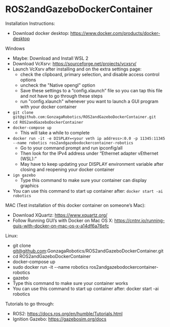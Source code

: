 # ROS2andGazeboDockerContainer

Installation Instructions: 
- Download docker desktop: https://www.docker.com/products/docker-desktop

Windows 
- Maybe: Download and Install WSL 2 
- Download VcXsrv: https://sourceforge.net/projects/vcxsrv/  
- Launch VcXsrv after installing and on the extra settings page:
  - check the clipboard, primary selection, and disable access control options
  - uncheck the "Native opengl" option
  - Save these settings to a “config.xlaunch” file so you can tap this file and not have to go through these steps 
  - run "config.xlaunch" whenever you want to launch a GUI program with your docker container
- `git clone git@github.com:GonzagaRobotics/ROS2andGazeboDockerContainer.git`
- `cd ROS2andGazeboDockerContainer`
- `docker-compose up `
  - This will take a while to complete 
- `docker run -it -e DISPLAY=<your veth ip address>:0.0 -p 11345:11345 --name robotics ros2andgazebodockercontainer-robotics` 
  - Go to your command prompt and run ipconfig/all 
  - Then look for the IPv4 address under “Ethernet adapter vEthernet (WSL):” 
  - May have to keep updating your DISPLAY environment variable after closing and reopening your docker container 
- `ign gazebo` 
  - Type this command to make sure your container can display graphics 
- You can use this command to start up container after: `docker start -ai robotics` 

MAC (Test installation of this docker container on someone’s Mac): 
- Download XQuartz: https://www.xquartz.org/  
- Follow Running GUI’s with Docker on Mac OS X: https://cntnr.io/running-guis-with-docker-on-mac-os-x-a14df6a76efc  

Linux:  
- git clone git@github.com:GonzagaRobotics/ROS2andGazeboDockerContainer.git 
- cd ROS2andGazeboDockerContainer 
- docker-compose up 
- sudo docker run -it --name robotics ros2andgazebodockercontainer-robotics 
- gazebo 
 - Type this command to make sure your container works 
- You can use this command to start up container after: docker start -ai robotics 

Tutorials to go through:
- ROS2: https://docs.ros.org/en/humble/Tutorials.html
- Ignition Gazebo: https://gazebosim.org/docs
